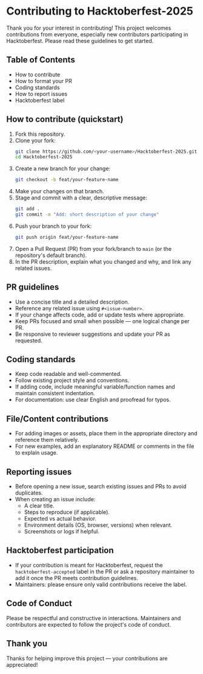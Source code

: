 # Contributing to Hacktoberfest-2025

Thank you for your interest in contributing! This project welcomes contributions from everyone, especially new contributors participating in Hacktoberfest. Please read these guidelines to get started.

## Table of Contents
- How to contribute
- How to format your PR
- Coding standards
- How to report issues
- Hacktoberfest label

## How to contribute (quickstart)
1. Fork this repository.
2. Clone your fork:
   ```bash
   git clone https://github.com/<your-username>/Hacktoberfest-2025.git
   cd Hacktoberfest-2025
   ```
3. Create a new branch for your change:
   ```bash
   git checkout -b feat/your-feature-name
   ```
4. Make your changes on that branch.
5. Stage and commit with a clear, descriptive message:
   ```bash
   git add .
   git commit -m "Add: short description of your change"
   ```
6. Push your branch to your fork:
   ```bash
   git push origin feat/your-feature-name
   ```
7. Open a Pull Request (PR) from your fork/branch to `main` (or the repository's default branch).
8. In the PR description, explain what you changed and why, and link any related issues.

## PR guidelines
- Use a concise title and a detailed description.
- Reference any related issue using `#<issue-number>`.
- If your change affects code, add or update tests where appropriate.
- Keep PRs focused and small when possible — one logical change per PR.
- Be responsive to reviewer suggestions and update your PR as requested.

## Coding standards
- Keep code readable and well-commented.
- Follow existing project style and conventions.
- If adding code, include meaningful variable/function names and maintain consistent indentation.
- For documentation: use clear English and proofread for typos.

## File/Content contributions
- For adding images or assets, place them in the appropriate directory and reference them relatively.
- For new examples, add an explanatory README or comments in the file to explain usage.

## Reporting issues
- Before opening a new issue, search existing issues and PRs to avoid duplicates.
- When creating an issue include:
  - A clear title.
  - Steps to reproduce (if applicable).
  - Expected vs actual behavior.
  - Environment details (OS, browser, versions) when relevant.
  - Screenshots or logs if helpful.

## Hacktoberfest participation
- If your contribution is meant for Hacktoberfest, request the `hacktoberfest-accepted` label in the PR or ask a repository maintainer to add it once the PR meets contribution guidelines.
- Maintainers: please ensure only valid contributions receive the label.

## Code of Conduct
Please be respectful and constructive in interactions. Maintainers and contributors are expected to follow the project's code of conduct.

## Thank you
Thanks for helping improve this project — your contributions are appreciated!
